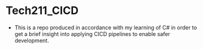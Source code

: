 # Tech211_CICD
- This is a repo produced in accordance with my learning of C# in order to get a brief insight into applying CICD pipelines to enable safer development. 
